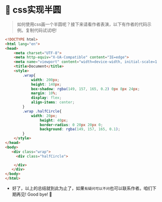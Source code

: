 # :frog: css实现半圆

>如何使用css画一个半圆呢？接下来请看作者表演，以下有作者的代码示例。复制代码试试吧!

```html
<!DOCTYPE html>
<html lang="en">
<head>
    <meta charset="UTF-8">
    <meta http-equiv="X-UA-Compatible" content="IE=edge">
    <meta name="viewport" content="width=device-width, initial-scale=1.0">
    <title>Document</title>
    <style>
        .wrap{
            width: 200px;
            height: 140px;
            box-shadow: rgba(149, 157, 165, 0.2) 0px 8px 24px;
            margin: 10%;
            display: flex;
            align-items: center;
        }
        .wrap .halfCircle{
            width: 20px;
				height: 40px;
				border-radius: 0 20px 20px 0;
                background: rgba(149, 157, 165, 0.1);
        }
    </style>
</head>
<body>
   <div class="wrap">
     <div class="halfCircle">

    </div>
   </div>
</body>
</html>
```


* 好了，以上的总结就到此为止了，如果`有疑问可以不问`也可以联系作者。咱们下期再见! Good bye! 🌸